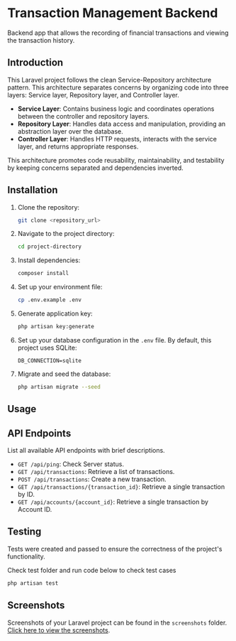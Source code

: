 
# Transaction Management Backend

Backend app that allows the recording of financial transactions and viewing the transaction history.

## Introduction

This Laravel project follows the clean Service-Repository architecture pattern. This architecture separates concerns by organizing code into three layers: Service layer, Repository layer, and Controller layer.

- **Service Layer**: Contains business logic and coordinates operations between the controller and repository layers.
- **Repository Layer**: Handles data access and manipulation, providing an abstraction layer over the database.
- **Controller Layer**: Handles HTTP requests, interacts with the service layer, and returns appropriate responses.

This architecture promotes code reusability, maintainability, and testability by keeping concerns separated and dependencies inverted.

## Installation

1. Clone the repository:

   ```bash
   git clone <repository_url>
   ```

2. Navigate to the project directory:

   ```bash
   cd project-directory
   ```

3. Install dependencies:

   ```bash
   composer install
   ```

4. Set up your environment file:

   ```bash
   cp .env.example .env
   ```

5. Generate application key:

   ```bash
   php artisan key:generate
   ```

6. Set up your database configuration in the `.env` file. By default, this project uses SQLite:

   ```dotenv
   DB_CONNECTION=sqlite
   ```

7. Migrate and seed the database:

   ```bash
   php artisan migrate --seed
   ```

## Usage

## API Endpoints

List all available API endpoints with brief descriptions.

- `GET /api/ping`: Check Server status.
- `GET /api/transactions`: Retrieve a list of transactions.
- `POST /api/transactions`: Create a new transaction.
- `GET /api/transactions/{transaction_id}`: Retrieve a single transaction by ID.
- `GET /api/accounts/{account_id}`: Retrieve a single transaction by Account ID.

## Testing

Tests were created and passed to ensure the correctness of the project's functionality.

Check test folder and run code below to check test cases

```bash
php artisan test
```

## Screenshots

Screenshots of your Laravel project can be found in the `screenshots` folder. [Click here to view the screenshots](screenshots).
